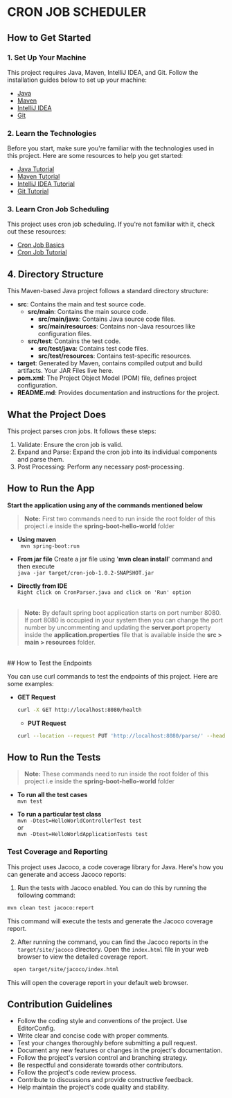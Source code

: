 # CRON JOB SCHEDULER

## How to Get Started

### 1. Set Up Your Machine

This project requires Java, Maven, IntelliJ IDEA, and Git. Follow the installation guides below to set up your machine:

- [Java](https://www.oracle.com/java/technologies/javase-jdk11-downloads.html)
- [Maven](https://maven.apache.org/install.html)
- [IntelliJ IDEA](https://www.jetbrains.com/idea/download/)
- [Git](https://git-scm.com/book/en/v2/Getting-Started-Installing-Git)

### 2. Learn the Technologies

Before you start, make sure you're familiar with the technologies used in this project. Here are some resources to help you get started:

- [Java Tutorial](https://docs.oracle.com/javase/tutorial/)
- [Maven Tutorial](https://maven.apache.org/guides/getting-started/index.html)
- [IntelliJ IDEA Tutorial](https://www.jetbrains.com/help/idea/getting-started.html)
- [Git Tutorial](https://git-scm.com/docs/gittutorial)

### 3. Learn Cron Job Scheduling

This project uses cron job scheduling. If you're not familiar with it, check out these resources:

- [Cron Job Basics](https://en.wikipedia.org/wiki/Cron)
- [Cron Job Tutorial](https://www.ostechnix.com/a-beginners-guide-to-cron-jobs/)

## 4. Directory Structure 

This Maven-based Java project follows a standard directory structure:

- **src**: Contains the main and test source code.
  - **src/main**: Contains the main source code.
    - **src/main/java**: Contains Java source code files.
    - **src/main/resources**: Contains non-Java resources like configuration files.
  - **src/test**: Contains the test code.
    - **src/test/java**: Contains test code files.
    - **src/test/resources**: Contains test-specific resources.
- **target**: Generated by Maven, contains compiled output and build artifacts. Your JAR Files live here. 
- **pom.xml**: The Project Object Model (POM) file, defines project configuration.
- **README.md**: Provides documentation and instructions for the project.

## What the Project Does

This project parses cron jobs. It follows these steps:

1. Validate: Ensure the cron job is valid.
2. Expand and Parse: Expand the cron job into its individual components and parse them.
3. Post Processing: Perform any necessary post-processing.



## How to Run the App


**Start the application using any of the commands mentioned below**

> **Note:** First two commands need to run inside the root folder of this project i.e inside the **spring-boot-hello-world** folder


- **Using maven** <br/>``` mvn spring-boot:run```


- **From jar file**
  Create a jar file using '**mvn clean install**' command and then execute
  <br/>```java -jar target/cron-job-1.0.2-SNAPSHOT.jar```


- **Directly from IDE**
  <br/>```Right click on CronParser.java and click on 'Run' option```
  <br/><br/>

> **Note:** By default spring boot application starts on port number 8080. If port 8080 is occupied in your system then you can change the port number by uncommenting and updating the **server.port** property inside the **application.properties** file that is available inside the **src > main > resources** folder.

<br/>
## How to Test the Endpoints

You can use curl commands to test the endpoints of this project. Here are some examples:

- **GET Request**
  ```bash
  curl -X GET http://localhost:8080/health
  ```

  - **PUT Request**
  ```bash
  curl --location --request PUT 'http://localhost:8080/parse/' --header 'Content-Type: application/json' \--data '{ "CronExpression": "* * * * * /komakkar" }'
  ```





## How to Run the Tests

> **Note:** These commands need to run inside the root folder of this project i.e inside the **spring-boot-hello-world** folder

- **To run all the test cases**
  <br/>```mvn test```


- **To run a particular test class**
  <br/>```mvn -Dtest=HelloWorldControllerTest test```
  <br/>or
  <br/>```mvn -Dtest=HelloWorldApplicationTests test```

### Test Coverage and Reporting 

This project uses Jacoco, a code coverage library for Java. Here's how you can generate and access Jacoco reports:

1. Run the tests with Jacoco enabled. You can do this by running the following command:

  ```bash
  mvn clean test jacoco:report
```

  This command will execute the tests and generate the Jacoco coverage report.

2. After running the command, you can find the Jacoco reports in the `target/site/jacoco` directory. Open the `index.html` file in your web browser to view the detailed coverage report.

```bash
  open target/site/jacoco/index.html
```

  This will open the coverage report in your default web browser.


## Contribution Guidelines

 - Follow the coding style and conventions of the project. Use EditorConfig. 
 - Write clear and concise code with proper comments.
 - Test your changes thoroughly before submitting a pull request.
 - Document any new features or changes in the project's documentation.
 - Follow the project's version control and branching strategy.
 - Be respectful and considerate towards other contributors.
 - Follow the project's code review process.
 - Contribute to discussions and provide constructive feedback.
 - Help maintain the project's code quality and stability.







